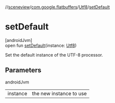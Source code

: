 //[sceneview](../../../index.md)/[com.google.flatbuffers](../index.md)/[Utf8](index.md)/[setDefault](set-default.md)

# setDefault

[androidJvm]\
open fun [setDefault](set-default.md)(instance: [Utf8](index.md))

Set the default instance of the UTF-8 processor.

## Parameters

androidJvm

| | |
|---|---|
| instance | the new instance to use |
